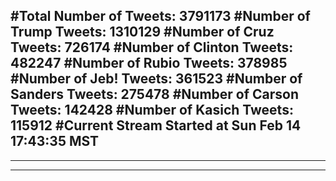 #Total Number of Tweets: 3791173 
#Number of Trump Tweets: 1310129
#Number of Cruz Tweets: 726174
#Number of Clinton Tweets: 482247
#Number of Rubio Tweets: 378985
#Number of Jeb! Tweets: 361523
#Number of Sanders Tweets: 275478
#Number of Carson Tweets: 142428
#Number of Kasich Tweets: 115912
#Current Stream Started at Sun Feb 14 17:43:35 MST
---
---
---
